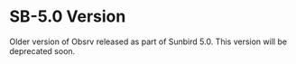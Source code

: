 # SB-5.0 Version

Older version of Obsrv released as part of Sunbird 5.0. This version will be deprecated soon.
